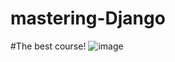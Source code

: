 # mastering-Django
#The best course!
![image](https://github.com/GillesLavigne/mastering-Django/assets/133597351/6817644c-d212-48b6-a2a8-ec19b9dcffff)
